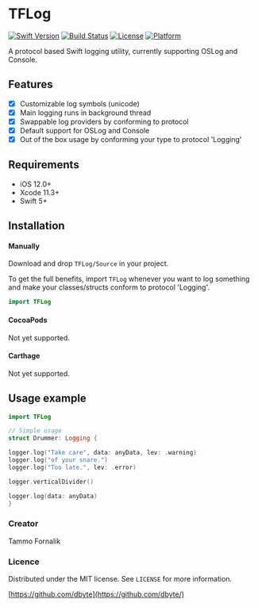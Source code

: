 # TFLog

[![Swift Version][swift-image]][swift-url]
[![Build Status][travis-image]][travis-url]
[![License][license-image]][license-url]
[![Platform](https://img.shields.io/cocoapods/p/LFAlertController.svg?style=flat)](https://img.shields.io/cocoapods/p/LFAlertController.svg?style=flat)
<!-- [![PRs Welcome](https://img.shields.io/badge/PRs-welcome-brightgreen.svg?style=flat-square)](http://makeapullrequest.com) -->

A protocol based Swift logging utility, currently supporting OSLog and Console.

<!-- ![](header.png) -->

## Features

- [x] Customizable log symbols (unicode)
- [x] Main logging runs in background thread
- [x] Swappable log providers by conforming to protocol
- [x] Default support for OSLog and Console
- [x] Out of the box usage by conforming your type to protocol 'Logging'

## Requirements

- iOS 12.0+
- Xcode 11.3+
- Swift 5+

## Installation

#### Manually
Download and drop ```TFLog/Source``` in your project.

To get the full benefits, import `TFLog` whenever you want to log something and make your classes/structs conform
to protocol 'Logging'.

``` swift
import TFLog
```

#### CocoaPods
Not yet supported.


#### Carthage
Not yet supported.

## Usage example

```swift
import TFLog

// Simple usage
struct Drummer: Logging {

logger.log("Take care", data: anyData, lev: .warning)
logger.log("of your snare.")
logger.log("Too late.", lev: .error)

logger.verticalDivider()

logger.log(data: anyData)
}
```


<!-- ## Contribute -->

<!-- We would love you for the contribution to **TFLog**, check the ``LICENSE`` file for more info. -->

### Creator

Tammo Fornalik

### Licence

Distributed under the MIT license. See ``LICENSE`` for more information.

[https://github.com/dbyte](https://github.com/dbyte/)

[swift-image]:https://img.shields.io/badge/swift-5.0-orange.svg
[swift-url]: https://swift.org/
[license-image]: https://img.shields.io/badge/License-MIT-blue.svg
[license-url]: LICENSE
[travis-image]: https://travis-ci.com/dbyte/TFLog.svg?branch=master
[travis-url]: https://travis-ci.com/dbyte/TFLog

